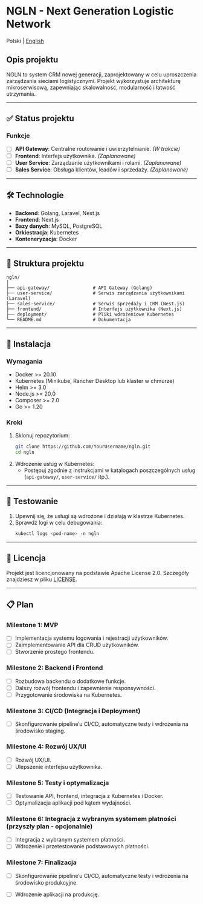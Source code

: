 
# NGLN - Next Generation Logistic Network

Polski | [English](README.md)

## Opis projektu
NGLN to system CRM nowej generacji, zaprojektowany w celu uproszczenia zarządzania sieciami logistycznymi. Projekt wykorzystuje architekturę mikroserwisową, zapewniając skalowalność, modularność i łatwość utrzymania.

---

## ✅ Status projektu
### Funkcje
- [ ] **API Gateway**: Centralne routowanie i uwierzytelnianie. *(W trakcie)*
- [ ] **Frontend**: Interfejs użytkownika. *(Zaplanowane)*
- [ ] **User Service**: Zarządzanie użytkownikami i rolami. *(Zaplanowane)*
- [ ] **Sales Service**: Obsługa klientów, leadów i sprzedaży. *(Zaplanowane)*

---

## 🛠️ Technologie
- **Backend**: Golang, Laravel, Nest.js
- **Frontend**: Next.js
- **Bazy danych**: MySQL, PostgreSQL
- **Orkiestracja**: Kubernetes
- **Konteneryzacja**: Docker

---

## 📁 Struktura projektu
```plaintext
ngln/
│
├── api-gateway/                # API Gateway (Golang)
├── user-service/               # Serwis zarządzania użytkownikami (Laravel)
├── sales-service/              # Serwis sprzedaży i CRM (Nest.js)
├── frontend/                   # Interfejs użytkownika (Next.js)
├── deployment/                 # Pliki wdrożeniowe Kubernetes
└── README.md                   # Dokumentacja
```

---

## 🚀 Instalacja
### Wymagania
- Docker >= 20.10
- Kubernetes (Minikube, Rancher Desktop lub klaster w chmurze)
- Helm >= 3.0
- Node.js >= 20.0
- Composer >= 2.0
- Go >= 1.20

### Kroki
1. Sklonuj repozytorium:
   ```bash
   git clone https://github.com/YourUsername/ngln.git
   cd ngln
   ```
2. Wdrożenie usług w Kubernetes:
   - Postępuj zgodnie z instrukcjami w katalogach poszczególnych usług (`api-gateway/`, `user-service/` itp.).

---

## 🧪 Testowanie
1. Upewnij się, że usługi są wdrożone i działają w klastrze Kubernetes.
2. Sprawdź logi w celu debugowania:
   ```bash
   kubectl logs <pod-name> -n ngln
   ```

---

## 📜 Licencja
Projekt jest licencjonowany na podstawie Apache License 2.0. Szczegóły znajdziesz w pliku [LICENSE](LICENSE).

---

## 📋 Plan

### **Milestone 1: MVP**

- [ ] Implementacja systemu logowania i rejestracji użytkowników.
- [ ] Zaimplementowanie API dla CRUD użytkowników.
- [ ] Stworzenie prostego frontendu.

### **Milestone 2: Backend i Frontend**

- [ ] Rozbudowa backendu o dodatkowe funkcje.
- [ ] Dalszy rozwój frontendu i zapewnienie responsywności.
- [ ] Przygotowanie środowiska na Kubernetes.

### **Milestone 3: CI/CD (Integracja i Deployment)**

- [ ] Skonfigurowanie pipeline’u CI/CD, automatyczne testy i wdrożenia na środowisko staging.

### **Milestone 4: Rozwój UX/UI**

- [ ] Rozwój UX/UI.
- [ ] Ulepszenie interfejsu użytkownika.

### **Milestone 5: Testy i optymalizacja**

- [ ] Testowanie API, frontend, integracja z Kubernetes i Docker.
- [ ] Optymalizacja aplikacji pod kątem wydajności.

### **Milestone 6: Integracja z wybranym systemem płatności (przyszły plan - opcjonalnie)**

- [ ] Integracja z wybranym systemem płatności.
- [ ] Wdrożenie i przetestowanie podstawowych płatności.

### **Milestone 7: Finalizacja**

- [ ] Skonfigurowanie pipeline’u CI/CD, automatyczne testy i wdrożenia na środowisko produkcyjne.
- [ ] Wdrożenie aplikacji na produkcję.

